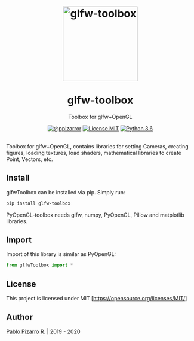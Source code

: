 <h1 align="center">
  <img alt="glfw-toolbox" src="https://res.ppizarror.com/other/python.png" width="200px" height="200px" />
  <br /><br />
  glfw-toolbox</h1>
<p align="center">Toolbox for glfw+OpenGL</p>
<div align="center"><a href="https://ppizarror.com"><img alt="@ppizarror" src="https://res.ppizarror.com/badges/author.svg" /></a>
<a href="https://opensource.org/licenses/MIT/"><img alt="License MIT" src="https://res.ppizarror.com/badges/licensemit.svg" /></a>
<a href="https://www.python.org/downloads/"><img alt="Python 3.6" src="https://res.ppizarror.com/badges/python36.svg" /></a>
</div><br />

Toolbox for glfw+OpenGL, contains libraries for setting Cameras, 
creating figures, loading textures, load shaders, mathematical libraries
to create Point, Vectors, etc.

## Install

glfwToolbox can be installed via pip. Simply run:

```bash
pip install glfw-toolbox
```

PyOpenGL-toolbox needs glfw, numpy, PyOpenGL, Pillow and matplotlib libraries.

## Import

Import of this library is similar as PyOpenGL:

```python
from glfwToolbox import *
```

## License

This project is licensed under MIT [https://opensource.org/licenses/MIT/]


## Author
<a href="https://ppizarror.com" title="ppizarror">Pablo Pizarro R.</a> | 2019 - 2020
